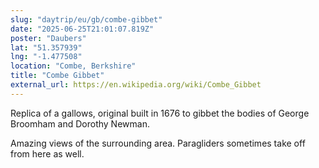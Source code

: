 ```yaml
---
slug: "daytrip/eu/gb/combe-gibbet"
date: "2025-06-25T21:01:07.819Z"
poster: "Daubers"
lat: "51.357939"
lng: "-1.477508"
location: "Combe, Berkshire"
title: "Combe Gibbet"
external_url: https://en.wikipedia.org/wiki/Combe_Gibbet
---
```

Replica of a gallows, original built in 1676 to gibbet the bodies of George Broomham and Dorothy Newman.

Amazing views of the surrounding area. Paragliders sometimes take off from here as well.